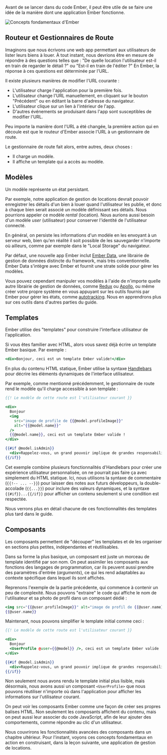 Avant de se lancer dans du code Ember, il peut être utile de se faire une idée de la manière dont une application Ember fonctionne.

![Concepts fondamentaux d'Ember](/images/ember-core-concepts/ember-core-concepts.svg)

## Routeur et Gestionnaires de Route

Imaginons que nous écrivons une web app permettant aux utilisateurs de lister leurs biens à louer. À tout instant, nous devrions être en mesure de répondre à des questions telles que : "De quelle location l'utilisateur est-il en train de regarder le détail ?" ou "Est-il en train de l'éditer ?" En Ember, la réponse à ces questions est déterminée par l'URL.

Il existe plusieurs manières de modifier l'URL courante :

- L'utilisateur charge l'application pour la première fois.
- L'utilisateur change l'URL manuellement, en cliquant sur le bouton "Précédent" ou en éditant la barre d'adresse du navigateur.
- L'utilisateur clique sur un lien à l'intérieur de l'app.
- D'autres événements se produisant dans l'app sont susceptibles de modifier l'URL.

Peu importe la manière dont l'URL a été changée, la première action qui en découle est que le routeur d'Ember associe l'URL à un gestionnaire de route.

Le gestionnaire de route fait alors, entre autres, deux choses :

- Il charge un modèle.
- Il affiche un template qui a accès au modèle.

## Modèles

Un modèle représente un état persistant.

Par exemple, notre application de gestion de locations devrait pouvoir enregistrer les détails d'un bien à louer quand l'utilisateur les publie, et donc à chaque bien serait associé un modèle définissant ses détails. Nous pourrions appeler ce modèle _rental_ (location). Nous aurions aussi besoin d'un modèle _user_ (utilisateur) pour conserver l'identité de l'utilisateur connecté.

En général, on persiste les informations d'un modèle en les envoyant à un serveur web, bien qu'en réalité il soit possible de les sauvegarder n'importe où ailleurs, comme par exemple dans le "Local Storage" du navigateur.

Par défaut, une nouvelle app Ember inclut [Ember Data](../../models/), une librairie de gestion de données distincte du framework, mais très conventionnelle. Ember Data s'intègre avec Ember et fournit une strate solide pour gérer les modèles.

Vous pouvez cependant manipuler vos modèles à l'aide de n'importe quelle autre librairie de gestion de données, comme [Redux](https://github.com/ember-redux/ember-redux) ou
[Apollo](https://github.com/ember-graphql/ember-apollo-client), ou même créer votre propre système en vous appuyant sur les outils fournis par Ember pour gérer les états, comme [autotracking](../../components/component-state-and-actions/). Nous en apprendrons plus sur ces outils dans d'autres parties du guide.

## Templates

Ember utilise des "templates" pour construire l'interface utilisateur de l'application.

Si vous êtes familier avec HTML, alors vous savez déjà écrire un template Ember basique. Par exemple :

```handlebars {data-filename="app/templates/welcome.hbs"}
<div>Bonjour, ceci est un template Ember valide!</div>
```

En plus du contenu HTML statique, Ember utilise la syntaxe [Handlebars](http://handlebarsjs.com) pour décrire les éléments dynamiques de l'interface utilisateur.

Par exemple, comme mentionné précédemment, le gestionnaire de route rend le modèle qu'il charge accessible à son template :

```handlebars {data-filename="app/templates/welcome.hbs"}
{{! Le modèle de cette route est l'utilisateur courant }}

<div>
  Bonjour
  <img
    src="image de profile de {{@model.profileImage}}"
    alt="{{@model.name}}"
  />
  {{@model.name}}, ceci est un template Ember valide !
</div>

{{#if @model.isAdmin}}
  <div>Rappelez-vous, un grand pouvoir implique de grandes responsabilités!</div>
{{/if}}
```

Cet exemple combine plusieurs fonctionnalités d'Handlebars pour créer une expérience utilisateur personnalisée, on ne pourrait pas faire ça avec simplement du HTML statique.
Ici, nous utilisons la syntaxe de commentaire (`{{!-- ... --}}`) pour laisser des notes aux futurs développeurs, la double-accolade (`{{...}}`) pour inclure des valeurs dynamiques, et la syntaxe `{{#if}}...{{/if}}` pour afficher un contenu seulement si une condition est respectée.

Nous verrons plus en détail chacune de ces fonctionnalités des templates plus tard dans le guide.

## Composants

Les composants permettent de "découper" les templates et de les organiser en sections plus petites, indépendantes et réutilisables.

Dans sa forme la plus basique, un composant est juste un morceau de template identifié par son nom. On peut assimiler les composants aux fonctions des langages de programmation, car ils peuvent aussi prendre des paramètres d'entrée (_arguments_), ce qui les rend adaptables au contexte spécifique dans lequel ils sont affichés.

Reprenons l'exemple de la partie précédente, qui commence à contenir un peu de complexité. Nous pouvons "extraire" le code qui affiche le nom de l'utilisateur et sa photo de profil dans un composant dédié :

```handlebars {data-filename="app/components/user-profile.hbs"}
<img src="{{@user.profileImage}}" alt="image de profil de {{@user.name}}" />
{{@user.name}}
```

Maintenant, nous pouvons simplifier le template initial comme ceci :

```handlebars {data-filename="app/templates/welcome.hbs"}
{{! Le modèle de cette route est l'utilisateur courant }}

<div>
  Bonjour
  <UserProfile @user={{@model}} />, ceci est un template Ember valide !
</div>

{{#if @model.isAdmin}}
  <div>Rappelez-vous, un grand pouvoir implique de grandes responsabilités!</div>
{{/if}}
```

Non seulement nous avons rendu le template initial plus lisible, mais désormais, nous avons aussi un composant `<UserProfile>` que nous pouvons réutiliser n'importe où dans l'application pour afficher les informations sur l'utilisateur courant.

On peut voir les composants Ember comme une façon de créer ses propres balises HTML. Non seulement les composants affichent du contenu, mais on peut aussi leur associer du code JavaScript, afin de leur ajouter des comportements, comme répondre au clic d'un utilisateur.

Nous couvrirons les fonctionnalités avancées des composants dans un chapitre ultérieur. Pour l'instant, voyons ces concepts fondamentaux en action en construisant, dans la leçon suivante, une application de gestion de locations.
